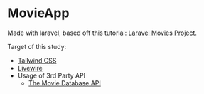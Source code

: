 # MovieApp
Made with laravel, based off this tutorial: <a href="https://www.youtube.com/watch?v=9OKbmMqsREc&list=PLEhEHUEU3x5pYTjZze3fhYMB4Nl_WOHI4">Laravel Movies Project</a>.

Target of this study:
- <a href="https://tailwindcss.com/">Tailwind CSS</a>
- <a href="https://laravel-livewire.com/">Livewire</a>
- Usage of 3rd Party API
  -  <a href="https://developers.themoviedb.org/3"> The Movie Database API</a>

